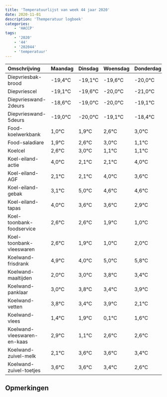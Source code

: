 ```yaml
---
title: 'Temperatuurlijst van week 44 jaar 2020'
date: 2020-11-01
description: 'Themperatuur logboek'
categories:
    - 'HACCP'
tags:
    - '2020'
    - '44'
    - '202044'
    - 'temperatuur'
---
```

|Omschrijving|Maandag|Dinsdag|Woensdag|Donderdag|Vrijdag|Zaterdag|Zondag|
|:---|:---|:---|:---|:---|:---|:---|:---|
|Diepvriesbak-brood|-19,4°C|-19,1°C|-19,6°C|-20,0°C|-21,0°C|-20,1°C|-19,4°C|
|Diepvriescel|-19,1°C|-19,6°C|-20,0°C|-21,0°C|-20,1°C|-19,4°C|-19,0°C|
|Diepvrieswand-2deurs|-18,6°C|-19,0°C|-20,0°C|-19,1°C|-18,4°C|-18,0°C|-19,9°C|
|Diepvrieswand-5deurs|-19,0°C|-20,0°C|-19,1°C|-18,4°C|-18,0°C|-19,9°C|-19,9°C|
|Food-koelwerkbank|1,0°C|1,9°C|2,6°C|3,0°C|1,1°C|1,1°C|3,0°C|
|Food-saladiare|1,9°C|2,6°C|3,0°C|1,1°C|1,1°C|3,0°C|2,6°C|
|Koelcel|2,6°C|3,0°C|1,1°C|1,1°C|3,0°C|2,6°C|2,6°C|
|Koel-eiland-actie|4,0°C|2,1°C|2,1°C|4,0°C|3,6°C|3,6°C|2,9°C|
|Koel-eiland-AGF|2,1°C|2,1°C|4,0°C|3,6°C|3,6°C|2,9°C|2,0°C|
|Koel-eiland-gebak|3,1°C|5,0°C|4,6°C|4,6°C|3,9°C|3,0°C|4,0°C|
|Koel-eiland-tapas|4,0°C|3,6°C|3,6°C|2,9°C|2,0°C|3,0°C|3,8°C|
|Koel-toonbank-foodservice|2,6°C|2,6°C|1,9°C|1,0°C|2,0°C|2,8°C|2,4°C|
|Koel-toonbank-vleeswaren|2,6°C|1,9°C|1,0°C|2,0°C|2,8°C|2,4°C|2,9°C|
|Koelwand-frisdrank|4,9°C|4,0°C|5,0°C|5,8°C|5,4°C|5,9°C|4,1°C|
|Koelwand-maaltijden|2,0°C|3,0°C|3,8°C|3,4°C|3,9°C|2,1°C|3,6°C|
|Koelwand-panklaar|3,0°C|3,8°C|3,4°C|3,9°C|2,1°C|3,6°C|3,6°C|
|Koelwand-vetten|3,8°C|3,4°C|3,9°C|2,1°C|3,6°C|3,6°C|3,4°C|
|Koelwand-vlees|1,4°C|1,9°C|0,1°C|1,6°C|1,6°C|1,4°C|0,6°C|
|Koelwand-vleeswaren-en-kaas|2,9°C|1,1°C|2,6°C|2,6°C|2,4°C|1,6°C|1,1°C|
|Koelwand-zuivel-melk|2,1°C|3,6°C|3,6°C|3,4°C|2,6°C|2,1°C|3,3°C|
|Koelwand-zuivel-toetjes|3,6°C|3,6°C|3,4°C|2,6°C|2,1°C|3,3°C|2,5°C|

## Opmerkingen


